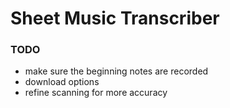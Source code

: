 # Sheet Music Transcriber

### TODO
- make sure the beginning notes are recorded
- download options
- refine scanning for more accuracy
